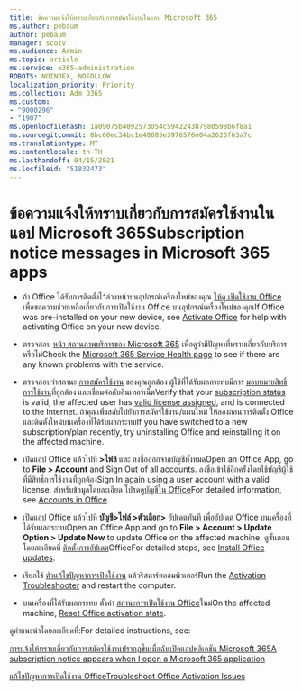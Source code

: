 ```yaml
---
title: ข้อความแจ้งให้ทราบเกี่ยวกับการสมัครใช้งานในแอป Microsoft 365
ms.author: pebaum
author: pebaum
manager: scotv
ms.audience: Admin
ms.topic: article
ms.service: o365-administration
ROBOTS: NOINDEX, NOFOLLOW
localization_priority: Priority
ms.collection: Adm_O365
ms.custom:
- "9000296"
- "1907"
ms.openlocfilehash: 1a09075b4092573054c594224387980598b6f8a1
ms.sourcegitcommit: 8bc60ec34bc1e40685e3976576e04a2623f63a7c
ms.translationtype: MT
ms.contentlocale: th-TH
ms.lasthandoff: 04/15/2021
ms.locfileid: "51832473"
---
```

# <a name="subscription-notice-messages-in-microsoft-365-apps"></a><span data-ttu-id="45b96-102">ข้อความแจ้งให้ทราบเกี่ยวกับการสมัครใช้งานในแอป Microsoft 365</span><span class="sxs-lookup"><span data-stu-id="45b96-102">Subscription notice messages in Microsoft 365 apps</span></span>

- <span data-ttu-id="45b96-103">ถ้า Office ได้รับการติดตั้งไว้ล่วงหน้าบนอุปกรณ์เครื่องใหม่ของคุณ [ให้ดู เปิดใช้งาน Office](https://support.office.com/article/activate-office-5bd38f38-db92-448b-a982-ad170b1e187e) เพื่อขอความช่วยเหลือเกี่ยวกับการเปิดใช้งาน Office บนอุปกรณ์เครื่องใหม่ของคุณ</span><span class="sxs-lookup"><span data-stu-id="45b96-103">If Office was pre-installed on your new device, see [Activate Office](https://support.office.com/article/activate-office-5bd38f38-db92-448b-a982-ad170b1e187e) for help with activating Office on your new device.</span></span>

- <span data-ttu-id="45b96-104">ตรวจสอบ [หน้า สถานภาพบริการของ Microsoft 365](https://docs.microsoft.com/office365/enterprise/view-service-health) เพื่อดูว่ามีปัญหาที่ทราบเกี่ยวกับบริการหรือไม่</span><span class="sxs-lookup"><span data-stu-id="45b96-104">Check the [Microsoft 365 Service Health page](https://docs.microsoft.com/office365/enterprise/view-service-health) to see if there are any known problems with the service.</span></span>

- <span data-ttu-id="45b96-105">ตรวจสอบว่าสถานะ [การสมัครใช้งาน](https://support.office.com/article/unlicensed-product-and-activation-errors-in-office-0d23d3c0-c19c-4b2f-9845-5344fedc4380#bkmk_checksubscription) ของคุณถูกต้อง ผู้ใช้ที่ได้รับผลกระทบมีการ [มอบหมายสิทธิ์การใช้งาน](https://support.office.com/article/997596B5-4173-4627-B915-36ABAC6786DC?wt.mc_id=Alchemy_ClientDIA)ที่ถูกต้อง และเชื่อมต่อกับอินเทอร์เน็ต</span><span class="sxs-lookup"><span data-stu-id="45b96-105">Verify that your [subscription status](https://support.office.com/article/unlicensed-product-and-activation-errors-in-office-0d23d3c0-c19c-4b2f-9845-5344fedc4380#bkmk_checksubscription) is valid, the affected user has [valid license assigned](https://support.office.com/article/997596B5-4173-4627-B915-36ABAC6786DC?wt.mc_id=Alchemy_ClientDIA), and is connected to the Internet.</span></span> <span data-ttu-id="45b96-106">ถ้าคุณเพิ่งสลับไปยังการสมัครใช้งาน/แผนใหม่ ให้ลองถอนการติดตั้ง Office และติดตั้งใหม่บนเครื่องที่ได้รับผลกระทบ</span><span class="sxs-lookup"><span data-stu-id="45b96-106">If you have switched to a new subscription/plan recently, try uninstalling Office and reinstalling it on the affected machine.</span></span>

- <span data-ttu-id="45b96-107">เปิดแอป Office แล้วไปที่ **>ไฟล์** และ ลงชื่อออกจากบัญชีทั้งหมด</span><span class="sxs-lookup"><span data-stu-id="45b96-107">Open an Office App, go to **File > Account** and Sign Out of all accounts.</span></span> <span data-ttu-id="45b96-108">ลงชื่อเข้าใช้อีกครั้งโดยใช้บัญชีผู้ใช้ที่มีสิทธิ์การใช้งานที่ถูกต้อง</span><span class="sxs-lookup"><span data-stu-id="45b96-108">Sign In again using a user account with a valid license.</span></span> <span data-ttu-id="45b96-109">สำหรับข้อมูลโดยละเอียด โปรดดู[บัญชีใน Office](https://support.office.com/article/accounts-in-office-628ea040-f265-49de-b986-be09c3ebf8a9)</span><span class="sxs-lookup"><span data-stu-id="45b96-109">For detailed information, see [Accounts in Office](https://support.office.com/article/accounts-in-office-628ea040-f265-49de-b986-be09c3ebf8a9).</span></span>

- <span data-ttu-id="45b96-110">เปิดแอป Office แล้วไปที่ **บัญชี>ไฟล์ >ตัวเลือก>** อัปเดตทันที เพื่ออัปเดต Office บนเครื่องที่ได้รับผลกระทบ</span><span class="sxs-lookup"><span data-stu-id="45b96-110">Open an Office App and go to **File > Account > Update Option > Update Now** to update Office on the affected machine.</span></span> <span data-ttu-id="45b96-111">ดูขั้นตอนโดยละเอียดที่ [ติดตั้งการอัปเดต](https://support.office.com/article/install-office-updates-2ab296f3-7f03-43a2-8e50-46de917611c5)Office</span><span class="sxs-lookup"><span data-stu-id="45b96-111">For detailed steps, see [Install Office updates](https://support.office.com/article/install-office-updates-2ab296f3-7f03-43a2-8e50-46de917611c5).</span></span>

- <span data-ttu-id="45b96-112">เรียกใช้ [ตัวแก้ไขปัญหาการเปิดใช้งาน](https://aka.ms/SARA-OfficeActivation-Alchemy) แล้วรีสตาร์ตคอมพิวเตอร์</span><span class="sxs-lookup"><span data-stu-id="45b96-112">Run the [Activation Troubleshooter](https://aka.ms/SARA-OfficeActivation-Alchemy) and restart the computer.</span></span>

- <span data-ttu-id="45b96-113">บนเครื่องที่ได้รับผลกระทบ ตั้งค่า [สถานะการเปิดใช้งาน Office](https://docs.microsoft.com/office/troubleshoot/activation/reset-office-365-proplus-activation-state)ใหม่</span><span class="sxs-lookup"><span data-stu-id="45b96-113">On the affected machine, [Reset Office activation state](https://docs.microsoft.com/office/troubleshoot/activation/reset-office-365-proplus-activation-state).</span></span>

<span data-ttu-id="45b96-114">ดูคําแนะนําโดยละเอียดที่:</span><span class="sxs-lookup"><span data-stu-id="45b96-114">For detailed instructions, see:</span></span> 

[<span data-ttu-id="45b96-115">การแจ้งให้ทราบเกี่ยวกับการสมัครใช้งานปรากฏขึ้นเมื่อฉันเปิดแอปพลิเคชัน Microsoft 365</span><span class="sxs-lookup"><span data-stu-id="45b96-115">A subscription notice appears when I open a Microsoft 365 application</span></span>](https://support.office.com/article/a-subscription-notice-appears-when-i-open-an-office-365-application-4cabe32c-f594-4c0e-9191-3d3ade10cceb)

[<span data-ttu-id="45b96-116">แก้ไขปัญหาการเปิดใช้งาน Office</span><span class="sxs-lookup"><span data-stu-id="45b96-116">Troubleshoot Office Activation Issues</span></span>](https://support.office.com/article/unlicensed-product-and-activation-errors-in-office-0d23d3c0-c19c-4b2f-9845-5344fedc4380)
